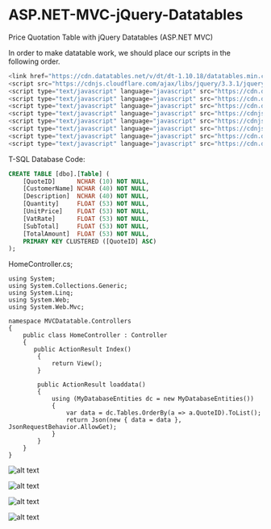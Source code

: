 # ASP.NET-MVC-jQuery-Datatables
Price Quotation Table with jQuery Datatables (ASP.NET MVC)

In order to make datatable work, we should place our scripts in the following order.

```C#
<link href="https://cdn.datatables.net/v/dt/dt-1.10.18/datatables.min.css" rel="stylesheet" />
<script src="https://cdnjs.cloudflare.com/ajax/libs/jquery/3.3.1/jquery.min.js"></script>
<script type="text/javascript" language="javascript" src="https://cdn.datatables.net/1.10.19/js/jquery.dataTables.min.js"></script>
<script type="text/javascript" language="javascript" src="https://cdn.datatables.net/buttons/1.5.4/js/dataTables.buttons.min.js" ></script>
<script type="text/javascript" language="javascript" src="https://cdn.datatables.net/buttons/1.5.4/js/buttons.flash.min.js"></script>
<script type="text/javascript" language="javascript" src="https://cdnjs.cloudflare.com/ajax/libs/jszip/3.1.3/jszip.min.js"></script>
<script type="text/javascript" language="javascript" src="https://cdnjs.cloudflare.com/ajax/libs/pdfmake/0.1.36/pdfmake.min.js"></script>
<script type="text/javascript" language="javascript" src="https://cdnjs.cloudflare.com/ajax/libs/pdfmake/0.1.36/vfs_fonts.js"></script>
<script type="text/javascript" language="javascript" src="https://cdn.datatables.net/buttons/1.5.4/js/buttons.html5.min.js"></script>
<script type="text/javascript" language="javascript" src="https://cdn.datatables.net/buttons/1.5.4/js/buttons.print.min.js"></script>
```

T-SQL Database Code:

```SQL
CREATE TABLE [dbo].[Table] (
    [QuoteID]      NCHAR (10) NOT NULL,
    [CustomerName] NCHAR (40) NOT NULL,
    [Description]  NCHAR (40) NOT NULL,
    [Quantity]     FLOAT (53) NOT NULL,
    [UnitPrice]    FLOAT (53) NOT NULL,
    [VatRate]      FLOAT (53) NOT NULL,
    [SubTotal]     FLOAT (53) NOT NULL,
    [TotalAmount]  FLOAT (53) NOT NULL,
    PRIMARY KEY CLUSTERED ([QuoteID] ASC)
);
```
HomeController.cs;
```ASP.NET
using System;
using System.Collections.Generic;
using System.Linq;
using System.Web;
using System.Web.Mvc;

namespace MVCDatatable.Controllers
{
    public class HomeController : Controller
    {
       public ActionResult Index()
        {
            return View();
        }

        public ActionResult loaddata()
        {
            using (MyDatabaseEntities dc = new MyDatabaseEntities())
            {
                var data = dc.Tables.OrderBy(a => a.QuoteID).ToList();
                return Json(new { data = data }, JsonRequestBehavior.AllowGet);
            }
        }
    }
}
```

![alt text](https://i.ibb.co/s68fn03/a1.png)


![alt text](https://i.ibb.co/C63D2z7/a2.png)


![alt text](https://i.ibb.co/ysXCYT3/Przechwytywanie.png)


![alt text](https://i.ibb.co/4dnyWHQ/Przechwytywanie.png)


